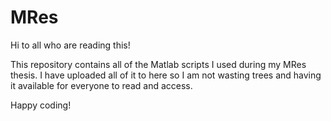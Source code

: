 # MRes

Hi to all who are reading this!

This repository contains all of the Matlab scripts I used during my MRes thesis. I have uploaded all of it to here so I am not wasting trees and having it available for everyone to read and access. 

Happy coding! 
